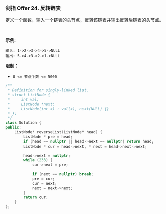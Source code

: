 ### 剑指 Offer 24. 反转链表
定义一个函数，输入一个链表的头节点，反转该链表并输出反转后链表的头节点。

 

**示例:**
```
输入: 1->2->3->4->5->NULL
输出: 5->4->3->2->1->NULL
```

**限制：**

* `0 <= 节点个数 <= 5000`

```cpp
/**
 * Definition for singly-linked list.
 * struct ListNode {
 *     int val;
 *     ListNode *next;
 *     ListNode(int x) : val(x), next(NULL) {}
 * };
 */
class Solution {
public:
    ListNode* reverseList(ListNode* head) {
        ListNode * pre = head;
        if (head == nullptr || head->next == nullptr) return head;
        ListNode * cur = head->next, * next = head->next->next;

        head->next = nullptr;
        while (233) {
            cur->next = pre;
            
            if (next == nullptr) break;
            pre = cur;
            cur = next;
            next = next->next;
        }
        return cur;
    }
};
```